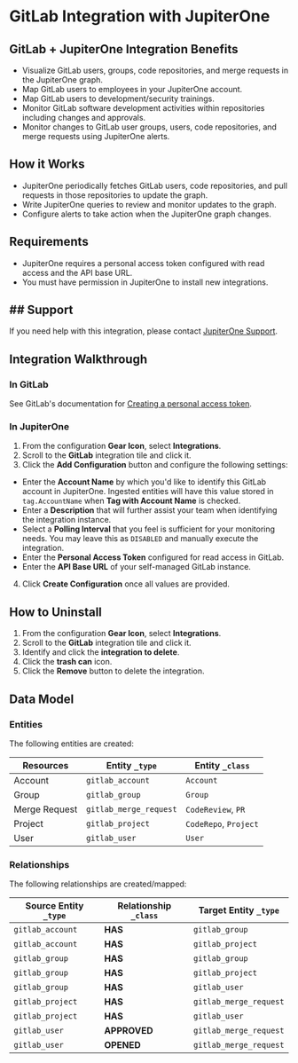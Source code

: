 # GitLab Integration with JupiterOne

## GitLab + JupiterOne Integration Benefits

- Visualize GitLab users, groups, code repositories, and merge requests in the
  JupiterOne graph.
- Map GitLab users to employees in your JupiterOne account.
- Map GitLab users to development/security trainings.
- Monitor GitLab software development activities within repositories including
  changes and approvals.
- Monitor changes to GitLab user groups, users, code repositories, and merge
  requests using JupiterOne alerts.

## How it Works

- JupiterOne periodically fetches GitLab users, code repositories, and
  pull requests in those repositories to update the graph.
- Write JupiterOne queries to review and monitor updates to the graph.
- Configure alerts to take action when the JupiterOne graph changes.

## Requirements

- JupiterOne requires a personal access token configured with read access and the API base URL.
- You must have permission in JupiterOne to install new integrations.

## ## Support

If you need help with this integration, please contact
[JupiterOne Support](https://community.askj1.com).

## Integration Walkthrough

### In GitLab

See GitLab's documentation for
[Creating a personal access token](https://docs.gitlab.com/ee/user/profile/personal_access_tokens.html#creating-a-personal-access-token).

### In JupiterOne

1. From the configuration **Gear Icon**, select **Integrations**.
2. Scroll to the **GitLab** integration tile and click it.
3. Click the **Add Configuration** button and configure the following settings:

- Enter the **Account Name** by which you'd like to identify this GitLab
  account in JupiterOne. Ingested entities will have this value stored in
  `tag.AccountName` when **Tag with Account Name** is checked.
- Enter a **Description** that will further assist your team when identifying
  the integration instance.
- Select a **Polling Interval** that you feel is sufficient for your monitoring
  needs. You may leave this as `DISABLED` and manually execute the integration.
- Enter the **Personal Access Token** configured for read access in GitLab.
- Enter the **API Base URL** of your self-managed GitLab instance.

4. Click **Create Configuration** once all values are provided.

## How to Uninstall

1. From the configuration **Gear Icon**, select **Integrations**.
2. Scroll to the **GitLab** integration tile and click it.
3. Identify and click the **integration to delete**.
4. Click the **trash can** icon.
5. Click the **Remove** button to delete the integration.

<!-- {J1_DOCUMENTATION_MARKER_START} -->
<!--
********************************************************************************
NOTE: ALL OF THE FOLLOWING DOCUMENTATION IS GENERATED USING THE
"j1-integration document" COMMAND. DO NOT EDIT BY HAND! PLEASE SEE THE DEVELOPER
DOCUMENTATION FOR USAGE INFORMATION:

https://github.com/JupiterOne/sdk/blob/master/docs/integrations/development.md
********************************************************************************
-->

## Data Model

### Entities

The following entities are created:

| Resources     | Entity `_type`         | Entity `_class`       |
| ------------- | ---------------------- | --------------------- |
| Account       | `gitlab_account`       | `Account`             |
| Group         | `gitlab_group`         | `Group`               |
| Merge Request | `gitlab_merge_request` | `CodeReview`, `PR`    |
| Project       | `gitlab_project`       | `CodeRepo`, `Project` |
| User          | `gitlab_user`          | `User`                |

### Relationships

The following relationships are created/mapped:

| Source Entity `_type` | Relationship `_class` | Target Entity `_type`  |
| --------------------- | --------------------- | ---------------------- |
| `gitlab_account`      | **HAS**               | `gitlab_group`         |
| `gitlab_account`      | **HAS**               | `gitlab_project`       |
| `gitlab_group`        | **HAS**               | `gitlab_group`         |
| `gitlab_group`        | **HAS**               | `gitlab_project`       |
| `gitlab_group`        | **HAS**               | `gitlab_user`          |
| `gitlab_project`      | **HAS**               | `gitlab_merge_request` |
| `gitlab_project`      | **HAS**               | `gitlab_user`          |
| `gitlab_user`         | **APPROVED**          | `gitlab_merge_request` |
| `gitlab_user`         | **OPENED**            | `gitlab_merge_request` |

<!--
********************************************************************************
END OF GENERATED DOCUMENTATION AFTER BELOW MARKER
********************************************************************************
-->
<!-- {J1_DOCUMENTATION_MARKER_END} -->
